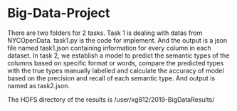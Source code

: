 # Big-Data-Project
There are two folders for 2 tasks. 
Task 1 is dealing with datas from NYCOpenData. task1.py is the code for implement. And the output is a json file named task1.json containing information for every column in each dataset.
In task 2, we establish a model to predict the semantic types of the columns based on specific format or words, compare the predicted types with the true types manually labelled and calculate the accuracy of model based on the precision and recall of each semantic type. And output is named as task2.json.

The HDFS directory of the results is /user/xg812/2019-BigDataResults/
